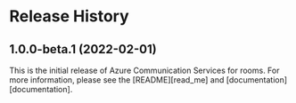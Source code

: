# Release History

## 1.0.0-beta.1 (2022-02-01)
This is the initial release of Azure Communication Services for rooms. For more information, please see the [README][read_me] and [documentation][documentation].
